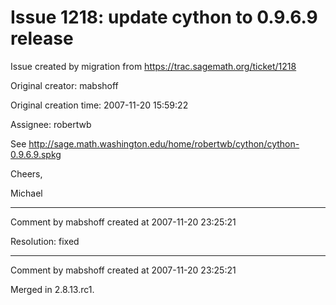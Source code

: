 # Issue 1218: update cython to 0.9.6.9 release

Issue created by migration from https://trac.sagemath.org/ticket/1218

Original creator: mabshoff

Original creation time: 2007-11-20 15:59:22

Assignee: robertwb

See http://sage.math.washington.edu/home/robertwb/cython/cython-0.9.6.9.spkg

Cheers,

Michael


---

Comment by mabshoff created at 2007-11-20 23:25:21

Resolution: fixed


---

Comment by mabshoff created at 2007-11-20 23:25:21

Merged in 2.8.13.rc1.
